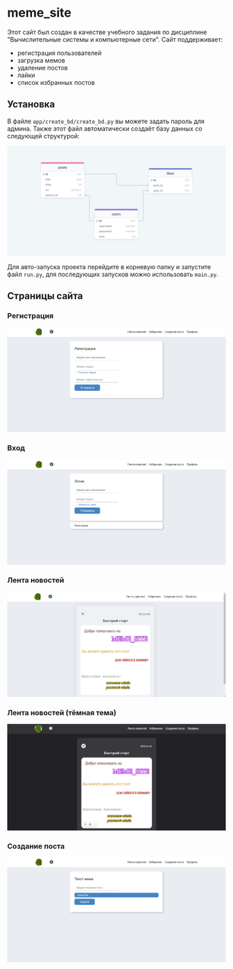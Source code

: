 # meme_site

Этот сайт был создан в качестве учебного задания по дисциплине "Вычислительные системы и компьютерные сети".
Сайт поддерживает: 
+ регистрация пользователей
+ загрузка мемов
+ удаление постов
+ лайки
+ список избранных постов

## Установка

В файле `app/create_bd/create_bd.py` вы можете задать пароль для админа. Также этот файл автоматически создаёт базу данных со следующей структурой:

![схема базы данных](https://github.com/fedmog1lnkv/meme_site/blob/main/readme_images/bd_scheme.png)

Для авто-запуска проекта перейдите в корневую папку и запустите файл `run.py`, для последующих запусков можно использовать `main.py`.

## Страницы сайта

### Регистрация
![регистрация](https://github.com/fedmog1lnkv/meme_site/blob/main/readme_images/register.jpg)

### Вход
![вход](https://github.com/fedmog1lnkv/meme_site/blob/main/readme_images/login.jpg)

### Лента новостей
![лента](https://github.com/fedmog1lnkv/meme_site/blob/main/readme_images/feed.jpg)


### Лента новостей (тёмная тема)
![лента темная](https://github.com/fedmog1lnkv/meme_site/blob/main/readme_images/black_theme.jpg)


### Создание поста
![новый пост](https://github.com/fedmog1lnkv/meme_site/blob/main/readme_images/uploading_meme.jpg)
